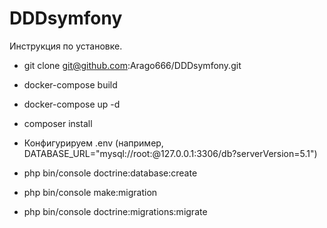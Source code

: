# DDDsymfony
Инструкция по установке.

- git clone git@github.com:Arago666/DDDsymfony.git
- docker-compose build
- docker-compose up -d
- composer install

- Конфигурируем .env (например, DATABASE_URL="mysql://root:@127.0.0.1:3306/db?serverVersion=5.1")
- php bin/console doctrine:database:create
- php bin/console make:migration
- php bin/console doctrine:migrations:migrate
